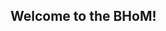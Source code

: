 ## Welcome to the BHoM!

<!--

The BHoM (Buildings and Habitats object Model) is a collaborative computational development project for the AEC (Architecture, Engineering and Construction) industry – the Built Environment.

BHoM is a collection of schemas, functionality and conversions industry, with the aim of improving the way we work and communicate in AEC.

BHoM is crafted as transdisciplinary, software-agnostic and office/region/country-invariant, and therefore would be nothing without our active community and wide range of contributors.

The whole BHoM project uses an open-source model for project architecture, co-creation and planning. So explore, experiment and contribute to both the source code and the wiki.  
Sharing and building our code together in this open-source type approach means we can feed off and pool our disparate knowledge, experience and expertise towards a common goal – better design.

### Technical philosophy of the BHoM

The BHoM integrates concepts from different languages, coding environments and platforms. It's designed to be compatible with both visual flow-based programming (e.g. [Grasshopper](https://simplyrhino.co.uk/3d-modelling-software/grasshopper), Excel) and programming (e.g. in particular, C#).

Thes is to integrate well in the workflow of any professional in the AEC industry, regardless of their level of computational proficiency: BHoM is a platform for combining the efforts of the professional programmer with those of any enthusiastic scripter/computational designer/engineer/architect, all in the same ecosystem.

### Contributing

Please see https://bhom.xyz/documentation/Contributing/! 🚀

### Documentation and Q&A

All documentation can be found in https://bhom.xyz/documentation/!

We also have a space for questions and discussions: https://github.com/orgs/BHoM/discussions.

Please let us know how can we improve it! Please raise GitHub Issues in the [Documentation repo](https://github.com/BHoM/documentation/issues) or start a [Discussion](https://github.com/orgs/BHoM/discussions).

-->
